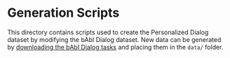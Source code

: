 # Generation Scripts
This directory contains scripts used to create the Personalized Dialog dataset by modifying the bAbI Dialog dataset. New data can be generated by [downloading the bAbI Dialog tasks](https://fb-public.box.com/s/chnq60iivzv5uckpvj2n2vijlyepze6w) and placing them in the `data/` folder.
